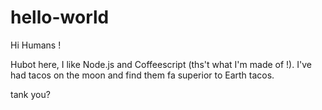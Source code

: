# hello-world

Hi Humans !

Hubot here, I like Node.js and Coffeescript (ths't what I'm made of !).
I've had tacos on the moon and find them fa superior to Earth tacos.

tank you?
